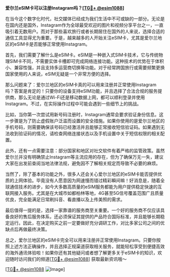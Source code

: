 **爱尔兰eSIM卡可以注册Instagram吗？[[TG💪+ @esim1088](https://t.me/s/esim1088)]**

在当今这个数字化时代，社交媒体已经成为我们生活中不可或缺的一部分。无论是在国内还是国外，Instagram作为全球最受欢迎的图片和视频分享平台之一，一直吸引着无数用户。而对于那些喜欢旅行或者长期居住在国外的人来说，选择合适的通信工具显得尤为重要。于是，越来越多的人开始关注eSIM卡，尤其是爱尔兰地区的eSIM卡是否能够正常使用Instagram。

首先，我们需要了解什么是eSIM卡。eSIM是一种嵌入式SIM卡技术，它与传统物理SIM卡不同，不需要实体卡槽即可完成网络连接功能。这种技术的优势在于体积小、兼容性强，并且支持多运营商切换等功能。对于经常跨国旅行或需要频繁更换国家使用的人来说，eSIM无疑是一个非常方便的选择。

那么问题来了：爱尔兰地区的eSIM卡真的可以用来注册并正常使用Instagram吗？答案是肯定的！只要你的设备支持eSIM功能，并且选择了合法合规的服务提供商，那么无论是通过Wi-Fi还是移动数据上网，都可以顺利登录并使用Instagram。不过，在实际操作过程中可能会遇到一些细节上的挑战。

比如，当你第一次尝试用新号码注册时，Instagram通常会要求验证身份信息。这一步骤是为了防止虚假账户泛滥而设置的安全措施。如果你使用的是爱尔兰地区的手机号码，则需要确保该号码已经激活并且能够正常接收短信验证码。如果遇到无法收到验证码的情况，请检查网络连接状态以及手机设置中关于短信权限的相关配置。

此外，还有一点需要注意：部分国家和地区对社交软件有着严格的监管政策。虽然爱尔兰并没有明确禁止Instagram等主流应用的存在，但为了确保万无一失，建议大家在出发前查阅当地法律法规，避免因不了解相关规定而导致不必要的麻烦。

当然了，除了基本的功能之外，很多人还会关心爱尔兰地区的eSIM卡能否提供优质的上网体验。毕竟没有人愿意因为网速慢而错过精彩瞬间嘛！好消息是，随着全球通信技术的进步，如今大多数高质量的eSIM服务都能为用户提供稳定快速的互联网接入服务。尤其是在大城市如都柏林等地，4G甚至5G信号覆盖范围广且质量优良，完全能满足日常刷抖音、看直播以及上传美照的需求。

最后值得一提的是，选择一家靠谱的服务商至关重要。一个好的服务商不仅应该具备良好的售后服务体系，还必须保证其提供的产品符合国际标准，并且能够长期稳定运行。因此，在决定购买之前一定要做好充分调研工作，对比多家公司之间的优缺点后再做最终决策。

总之，爱尔兰地区的eSIM卡完全可以用来注册并正常使用Instagram。只要你按照上述方法正确操作，并且选择正规渠道获取相关服务，就能轻松享受到便捷高效的海外通讯体验啦！如果你还有其他疑问或者想了解更多关于eSIM卡的知识，欢迎随时访问我们的频道[[TG💪+ @esim1088](https://t.me/s/esim1088)] 获取最新资讯哦～

[[TG💪+ @esim1088](https://t.me/s/esim1088) ![Image](https://i.postimg.cc/4NQfJmqS/Snipaste-2025-05-13-00-14-12.png)]